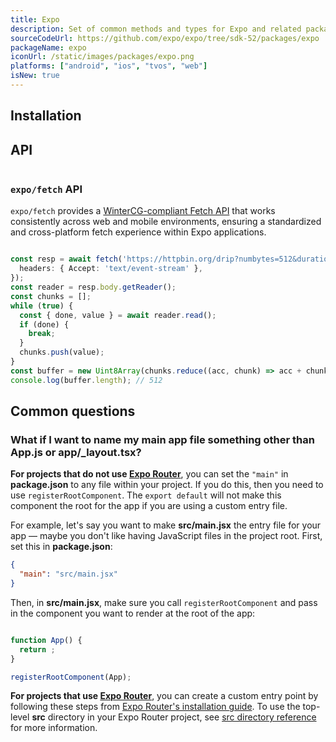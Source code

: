 ```yaml
---
title: Expo
description: Set of common methods and types for Expo and related packages.
sourceCodeUrl: https://github.com/expo/expo/tree/sdk-52/packages/expo
packageName: expo
iconUrl: /static/images/packages/expo.png
platforms: ["android", "ios", "tvos", "web"]
isNew: true
---
```


## Installation

## API

```tsx

```

### `expo/fetch` API

`expo/fetch` provides a [WinterCG-compliant Fetch API](https://fetch.spec.wintercg.org/) that works consistently across web and mobile environments, ensuring a standardized and cross-platform fetch experience within Expo applications.

```ts Streaming fetch

const resp = await fetch('https://httpbin.org/drip?numbytes=512&duration=2', {
  headers: { Accept: 'text/event-stream' },
});
const reader = resp.body.getReader();
const chunks = [];
while (true) {
  const { done, value } = await reader.read();
  if (done) {
    break;
  }
  chunks.push(value);
}
const buffer = new Uint8Array(chunks.reduce((acc, chunk) => acc + chunk.length, 0));
console.log(buffer.length); // 512
```

## Common questions

### What if I want to name my main app file something other than App.js or app/\_layout.tsx?

**For projects that do not use [Expo Router](/router/introduction/)**, you can set the `"main"` in **package.json** to any file within your project. If you do this, then you need to use `registerRootComponent`. The `export default` will not make this component the root for the app if you are using a custom entry file.

For example, let's say you want to make **src/main.jsx** the entry file for your app &mdash; maybe you don't like having JavaScript files in the project root. First, set this in **package.json**:

```json package.json
{
  "main": "src/main.jsx"
}
```

Then, in **src/main.jsx**, make sure you call `registerRootComponent` and pass in the component you want to render at the root of the app:

```jsx src/main.jsx

function App() {
  return ;
}

registerRootComponent(App);
```

**For projects that use [Expo Router](/router/introduction/)**, you can create a custom entry point by following these steps from [Expo Router's installation guide](/router/installation/#custom-entry-point-to-initialize-and-load). To use the top-level **src** directory in your Expo Router project, see [src directory reference](/router/reference/src-directory/) for more information.